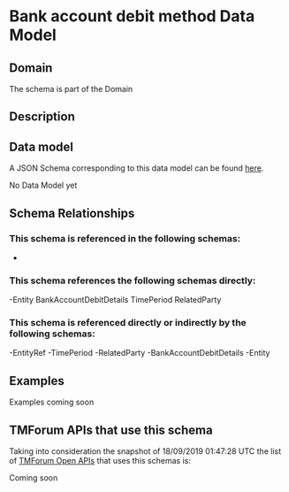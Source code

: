 # Bank account debit method Data Model

## Domain

The  schema is part of the  Domain

## Description



## Data model

A JSON Schema corresponding to this data model can be found
[here](https://github.com/tmforum-rand/schemas/blob/master/EngagedParty/BankAccountDebitMethod.schema.json).

No Data Model yet

## Schema Relationships

### This schema is referenced in the following schemas:

-

### This schema references the following schemas directly:

-Entity
BankAccountDebitDetails
TimePeriod
RelatedParty

### This schema is referenced directly or indirectly by the following schemas:

-EntityRef
-TimePeriod
-RelatedParty
-BankAccountDebitDetails
-Entity



## Examples

Examples coming soon

## TMForum APIs that use this schema

Taking into consideration the snapshot of 18/09/2019 01:47:28 UTC the list of [TMForum Open APIs](https://www.tmforum.org/open-apis/) that uses this schemas is:

Coming soon